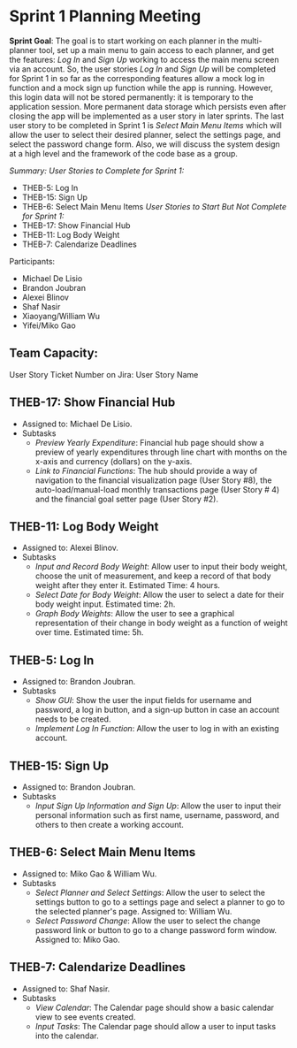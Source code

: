 # Sprint 1 Planning Meeting

**Sprint Goal**: The goal is to start working on each planner in the multi-planner tool, set up a main menu to gain access to each planner, and get the features: *Log In* and *Sign Up* working to access the main menu screen via an account.
So, the user stories *Log In* and *Sign Up* will be completed for Sprint 1 in so far as the corresponding features allow a mock log in function and a mock sign up function while the app is running. However, this login data will not be stored permanently: it is temporary to the application session.
More permanent data storage which persists even after closing the app will be implemented as a user story in later sprints. 
The last user story to be completed in Sprint 1 is *Select Main Menu Items* which will allow the user to select their desired planner, select the settings page, and select the password change form.
Also, we will discuss the system design at a high level and the framework of the code base as a group.

*Summary:*
*User Stories to Complete for Sprint 1:*
- THEB-5: Log In
- THEB-15: Sign Up
- THEB-6: Select Main Menu Items
*User Stories to Start But Not Complete for Sprint 1:*
- THEB-17: Show Financial Hub
- THEB-11: Log Body Weight
- THEB-7: Calendarize Deadlines

Participants:
- Michael De Lisio
- Brandon Joubran
- Alexei Blinov
- Shaf Nasir
- Xiaoyang/William Wu
- Yifei/Miko Gao

Team Capacity:
- 

User Story Ticket Number on Jira: User Story Name

## THEB-17: Show Financial Hub
- Assigned to: Michael De Lisio.
- Subtasks
    - *Preview Yearly Expenditure*: Financial hub page should show a preview of yearly expenditures through line chart with months on the x-axis and currency (dollars) on the y-axis.
    - *Link to Financial Functions*: The hub should provide a way of navigation to the financial visualization page (User Story #8), the auto-load/manual-load monthly transactions page (User Story # 4) and the financial goal setter page (User Story #2).

## THEB-11: Log Body Weight
- Assigned to: Alexei Blinov.
- Subtasks
	- *Input and Record Body Weight*: Allow user to input their body weight, choose the unit of measurement, and keep a record of that body weight after they enter it. Estimated Time: 4 hours.
	- *Select Date for Body Weight*: Allow the user to select a date for their body weight input. Estimated time: 2h.
	- *Graph Body Weights*: Allow the user to see a graphical representation of their change in body weight as a function of weight over time. Estimated time: 5h.
	
## THEB-5: Log In
- Assigned to: Brandon Joubran.
- Subtasks
	- *Show GUI*: Show the user the input fields for username and password, a log in button, and a sign-up button in case an account needs to be created.
	- *Implement Log In Function*: Allow the user to log in with an existing account.

## THEB-15: Sign Up
- Assigned to: Brandon Joubran.
- Subtasks
	- *Input Sign Up Information and Sign Up*: Allow the user to input their personal information such as first name, username, password, and others to then create a working account.
	
## THEB-6: Select Main Menu Items
- Assigned to: Miko Gao & William Wu.
- Subtasks
	- *Select Planner and Select Settings*: Allow the user to select the settings button to go to a settings page and select a planner to go to the selected planner's page. Assigned to: William Wu.
	- *Select Password Change*: Allow the user to select the change password link or button to go to a change password form window. Assigned to: Miko Gao.

## THEB-7: Calendarize Deadlines
- Assigned to: Shaf Nasir.
- Subtasks
    - *View Calendar*: The Calendar page should show a basic calendar view to see events created.
    - *Input Tasks*: The Calendar page should allow a user to input tasks into the calendar.
